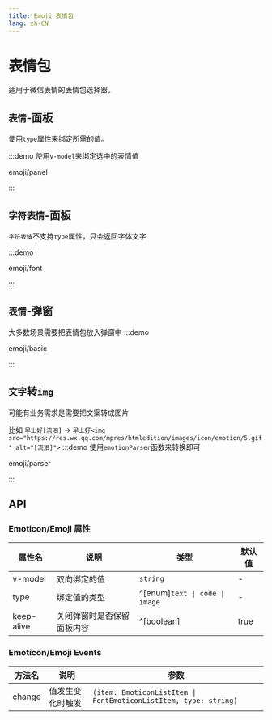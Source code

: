 ```yaml
---
title: Emoji 表情包
lang: zh-CN
---
```


# 表情包

适用于微信表情的表情包选择器。

## `表情`-面板

使用`type`属性来绑定所需的值。

:::demo 使用`v-model`来绑定选中的表情值

emoji/panel

:::

## `字符表情`-面板

`字符表情`不支持`type`属性，只会返回字体文字

:::demo

emoji/font

:::

## `表情`-弹窗

大多数场景需要把表情包放入弹窗中
:::demo

emoji/basic

:::

## `文字`转`img`

可能有业务需求是需要把文案转成图片

比如 `早上好[流泪]` -> `早上好<img src="https://res.wx.qq.com/mpres/htmledition/images/icon/emotion/5.gif" alt="[流泪]">`
:::demo 使用`emotionParser`函数来转换即可

emoji/parser

:::

## API

### Emoticon/Emoji 属性

| 属性名     | 说明                       | 类型                           | 默认值 |
| ---------- | -------------------------- | ------------------------------ | ------ |
| v-model    | 双向绑定的值               | `string`                       | -      |
| type       | 绑定值的类型               | ^[enum]`text \| code \| image` | -      |
| keep-alive | 关闭弹窗时是否保留面板内容 | ^[boolean]                     | true   |

### Emoticon/Emoji Events

| 方法名 | 说明             | 参数                                                             |
| ------ | ---------------- | ---------------------------------------------------------------- |
| change | 值发生变化时触发 | `(item: EmoticonListItem \| FontEmoticonListItem, type: string)` |
